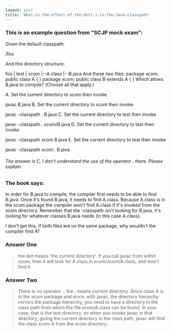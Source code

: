 ```yaml
---
layout: post
title: 'What-is-the-effect-of-the-dot(.)-in-the-Java-classpath'
---
```


### This is an example question from "SCJP mock exam":

Given the default classpath:

/foo

And this directory structure:

foo
  |
 test
    |
   xcom
     |--A.class
     |--B.java
And these two files:
package xcom;
public class A { }
package xcom;
public class B extends A { }
Which allows B.java to compile? (Choose all that apply.)


A. Set the current directory to xcom then invoke

javac B.java
B. Set the current directory to xcom then invoke

javac -classpath . B.java
C. Set the current directory to test then invoke

javac -classpath . xcom/B.java
D. Set the current directory to test then invoke

javac -classpath xcom B.java
E. Set the current directory to test then invoke

javac -classpath xcom:. B.java

###### The answer is C, I don't understand the use of the operator . there. Please explain.

### The book says:
>
In order for B.java to compile, the compiler first needs to be able to find B.java. Once it's found  B.java, it needs to find A.class. Because A.class is in the  xcom package the compiler won't find A.class if it's invoked from the xcom directory. Remember that the -classpath isn't looking for B.java, it's looking for whatever classes  B.java needs (in this case A.class).

I don't get this, if both files are on the same package, why wouldn't the compiler find A?


### Answer One

> the dot means 'the current directory'. If you call javac from within xcom, then it will look for A.class in  xcom/xcom/A.class, and won't find it.

### Answer Two

> There is no operator ., the . means current directory. Since class A is in the xcom package and since, with javac, the directory hierarchy mirrors the package hierarchy, you need to have a directory in the class path from which the file xcom/A.class can be found. In your case, that is the test directory, so when you invoke javac in that directory, giving the current directory in the class path, javac will find the class xcom.A from the xcom directory.